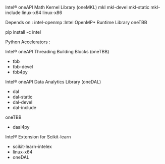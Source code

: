 


Intel® oneAPI Math Kernel Library (oneMKL)
mkl
mkl-devel
mkl-static
mkl-include
linux-x64
linux-x86

Depends on :
intel-openmp :Intel OpenMP* Runtime Library
oneTBB


pip install -c intel


Python Accelerators :

Intel® oneAPI Threading Building Blocks (oneTBB)
- tbb
- tbb-devel
- tbb4py

Intel® oneAPI Data Analytics Library (oneDAL)
- dal
- dal-static
- dal-devel
- dal-include

oneTBB
- daal4py

Intel® Extension for Scikit-learn
- scikit-learn-intelex
- linux-x64
- oneDAL
